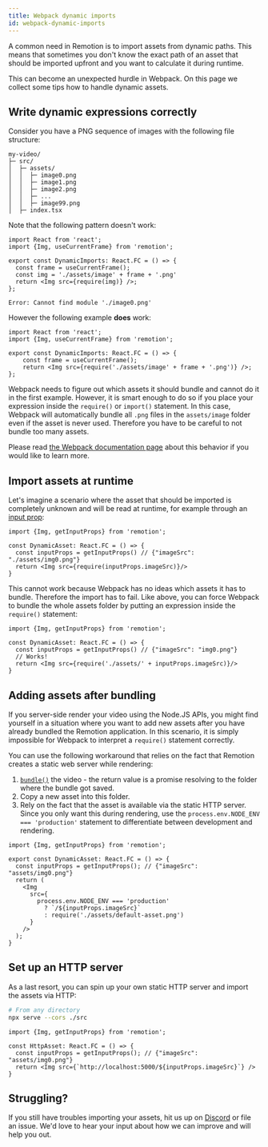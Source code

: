 ```yaml
---
title: Webpack dynamic imports
id: webpack-dynamic-imports
---
```


A common need in Remotion is to import assets from dynamic paths. This means that sometimes you don't know the exact path of an asset that should be imported upfront and you want to calculate it during runtime.

This can become an unexpected hurdle in Webpack. On this page we collect some tips how to handle dynamic assets.

## Write dynamic expressions correctly

Consider you have a PNG sequence of images with the following file structure:

```
my-video/
├─ src/
│  ├─ assets/
│  │  ├─ image0.png
│  │  ├─ image1.png
│  │  ├─ image2.png
│  │  ├─ ...
│  │  ├─ image99.png
│  ├─ index.tsx
```

Note that the following pattern doesn't work:

```tsx
import React from 'react';
import {Img, useCurrentFrame} from 'remotion';

export const DynamicImports: React.FC = () => {
  const frame = useCurrentFrame();
  const img = './assets/image' + frame + '.png'
  return <Img src={require(img)} />;
};
```

```console
Error: Cannot find module './image0.png'
```

However the following example **does** work:

```tsx
import React from 'react';
import {Img, useCurrentFrame} from 'remotion';

export const DynamicImports: React.FC = () => {
	const frame = useCurrentFrame();
	return <Img src={require('./assets/image' + frame + '.png')} />;
};
```

Webpack needs to figure out which assets it should bundle and cannot do it in the first example. However, it is smart enough to do so if you place your expression inside the `require()` or `import()` statement. In this case, Webpack will automatically bundle all `.png` files in the `assets/image` folder even if the asset is never used. Therefore you have to be careful to not bundle too many assets.

Please read [the Webpack documentation page](https://webpack.js.org/api/module-methods/#dynamic-expressions-in-import) about this behavior if you would like to learn more.

## Import assets at runtime

Let's imagine a scenario where the asset that should be imported is completely unknown and will be read at runtime, for example through an [input prop](/docs/get-input-props):

```tsx
import {Img, getInputProps} from 'remotion';

const DynamicAsset: React.FC = () => {
  const inputProps = getInputProps() // {"imageSrc": "./assets/img0.png"}
  return <Img src={require(inputProps.imageSrc)}/>
}
```

This cannot work because Webpack has no ideas which assets it has to bundle. Therefore the import has to fail.
Like above, you can force Webpack to bundle the whole assets folder by putting an expression inside the `require()` statement:

```tsx
import {Img, getInputProps} from 'remotion';

const DynamicAsset: React.FC = () => {
  const inputProps = getInputProps() // {"imageSrc": "img0.png"}
  // Works!
  return <Img src={require('./assets/' + inputProps.imageSrc)}/>
}
```

## Adding assets after bundling

If you server-side render your video using the Node.JS APIs, you might find yourself in a situation where you want to add new assets after you have already bundled the Remotion application. In this scenario, it is simply impossible for Webpack to interpret a `require()` statement correctly.

You can use the following workaround that relies on the fact that Remotion creates a static web server while rendering:

1. [`bundle()`](/docs/bundle) the video - the return value is a promise resolving to the folder where the bundle got saved.
2. Copy a new asset into this folder.
3. Rely on the fact that the asset is available via the static HTTP server. Since you only want this during rendering, use the `process.env.NODE_ENV === 'production'` statement to differentiate between development and rendering.

```tsx
import {Img, getInputProps} from 'remotion';

export const DynamicAsset: React.FC = () => {
  const inputProps = getInputProps(); // {"imageSrc": "assets/img0.png"}
  return (
    <Img
      src={
        process.env.NODE_ENV === 'production'
          ? `/${inputProps.imageSrc}`
          : require('./assets/default-asset.png')
      }
    />
  );
}
```

## Set up an HTTP server

As a last resort, you can spin up your own static HTTP server and import the assets via HTTP:

```sh
# From any directory
npx serve --cors ./src
```

```tsx
import {Img, getInputProps} from 'remotion';

const HttpAsset: React.FC = () => {
  const inputProps = getInputProps(); // {"imageSrc": "assets/img0.png"}
  return <Img src={`http://localhost:5000/${inputProps.imageSrc}`} />
}
```

## Struggling?

If you still have troubles importing your assets, hit us up on [Discord](https://discord.com/invite/b3sDrFqa4Y) or file an issue. We'd love to hear your input about how we can improve and will help you out.
